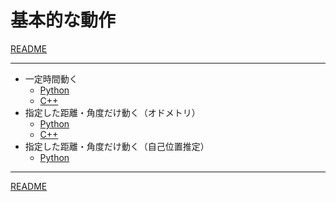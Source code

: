 # 基本的な動作

[README](../README.md)

---

- 一定時間動く
  - [Python](./simple_move_py_01.md)
  - [C++](./simple_move_cpp_01.md)
- 指定した距離・角度だけ動く（オドメトリ）
  - [Python](./simple_move_py_02.md)
  - [C++](./simple_move_cpp_02.md)
- 指定した距離・角度だけ動く（自己位置推定）
  - [Python](./simple_move_py_03.md)

---

[README](../README.md)
